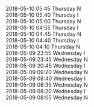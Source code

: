 2018-05-10 05:45 Thursday  N  
2018-05-10 05:40 Thursday  I  
2018-05-10 05:00 Thursday  N  
2018-05-10 04:55 Thursday  I  
2018-05-10 04:45 Thursday  N  
2018-05-10 04:40 Thursday  I  
2018-05-10 04:10 Thursday  N  
2018-05-09 23:55 Wednesday  I  
2018-05-09 23:45 Wednesday  N  
2018-05-09 20:45 Wednesday  I  
2018-05-09 09:20 Wednesday  N  
2018-05-09 08:40 Wednesday  I  
2018-05-09 08:35 Wednesday  N  
2018-05-09 08:20 Wednesday  I  
2018-05-09 08:05 Wednesday  N  
